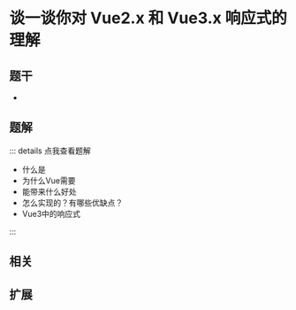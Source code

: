 # 谈一谈你对 Vue2.x 和 Vue3.x 响应式的理解


## 题干

- 



## 题解

::: details 点我查看题解

  - 什么是
  - 为什么Vue需要
  - 能带来什么好处
  - 怎么实现的？有哪些优缺点？
  - Vue3中的响应式

:::



## 相关



## 扩展
